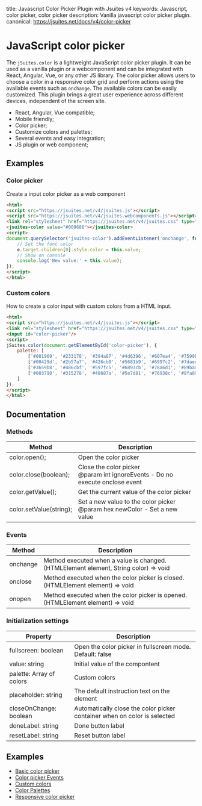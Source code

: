 title: Javascript Color Picker Plugin with Jsuites v4
keywords: Javascript, color picker, color picker
description: Vanilla javascript color picker plugin.
canonical: https://jsuites.net/docs/v4/color-picker

JavaScript color picker
=======================

The `jSuites.color` is a lightweight JavaScript color picker plugin. It can be used as a vanilla plugin or a webcomponent and can be integrated with React, Angular, Vue, or any other JS library. The color picker allows users to choose a color in a responsive color grid and perform actions using the available events such as `onchange`. The available colors can be easily customized. This plugin brings a great user experience across different devices, independent of the screen site.

* React, Angular, Vue compatible;
* Mobile friendly;
* Color picker;
* Customize colors and palettes;
* Several events and easy integration;
* JS plugin or web component;

Examples
--------

  

### Color picker

Create a input color picker as a web component

```html
<html>
<script src="https://jsuites.net/v4/jsuites.js"></script>
<script src="https://jsuites.net/v4/jsuites.webcomponents.js"></script>
<link rel="stylesheet" href="https://jsuites.net/v4/jsuites.css" type="text/css" />
<jsuites-color value="#009688"></jsuites-color>
<script>
document.querySelector('jsuites-color').addEventListener('onchange', function(e) {
    // Set the font color
    e.target.children[0].style.color = this.value;
    // Show on console
    console.log('New value:' + this.value);
});
</script>
</html>
```
  
  

### Custom colors

How to create a color input with custom colors from a HTML input.  

```html
<html>
<script src="https://jsuites.net/v4/jsuites.js"></script>
<link rel="stylesheet" href="https://jsuites.net/v4/jsuites.css" type="text/css" />
<input id="color-picker"/>
<script>
jSuites.color(document.getElementById('color-picker'), {
    palette: [
        ['#001969', '#233178', '#394a87', '#4d6396', '#607ea4', '#7599b3' ],
        ['#00429d', '#2b57a7', '#426cb0', '#5681b9', '#6997c2', '#7daeca' ],
        ['#3659b8', '#486cbf', '#597fc5', '#6893cb', '#78a6d1', '#89bad6' ],
        ['#003790', '#315278', '#48687a', '#5e7d81', '#76938c', '#8fa89a' ],
    ]
});
</script>
</html>
```
  
  

Documentation
-------------

### Methods

| Method | Description |
| --- | --- |
| color.open(); | Open the color picker |
| color.close(boolean); | Close the color picker  <br>@param int ignoreEvents - Do no execute onclose event |
| color.getValue(); | Get the current value of the color picker |
| color.setValue(string); | Set a new value to the color picker  <br>@param hex newColor - Set a new value |

  
  

### Events

| Method | Description |
| --- | --- |
| onchange | Method executed when a value is changed.  <br>(HTMLElement element, String color) => void |
| onclose | Method executed when the color picker is closed.  <br>(HTMLElement element) => void |
| onopen | Method executed when the color picker is opened.  <br>(HTMLElement element) => void |

  
  

### Initialization settings

| Property | Description |
| --- | --- |
| fullscreen: boolean | Open the color picker in fullscreen mode. Default: false |
| value: string | Initial value of the compontent |
| palette: Array of colors | Custom colors |
| placeholder: string | The default instruction text on the element |
| closeOnChange: boolean | Automatically close the color picker container when on color is selected |
| doneLabel: string | Done button label |
| resetLabel: string | Reset button label |

  
  

Examples
--------

* [Basic color picker](/docs/v4/color-picker/basic)
* [Color picker Events](/docs/v4/color-picker/events)
* [Custom colors](/docs/v4/color-picker/custom-colors)
* [Color Palettes](/docs/v4/color-picker/color-palettes)
* [Responsive color picker](/docs/v4/color-picker/mobile)
